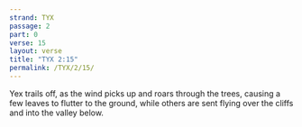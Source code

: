 ```yaml
---
strand: TYX
passage: 2
part: 0
verse: 15
layout: verse
title: "TYX 2:15"
permalink: /TYX/2/15/
---
```

Yex trails off, as the wind picks up and roars through the trees, causing a few leaves to flutter to the ground, while others are sent flying over the cliffs and into the valley below.
